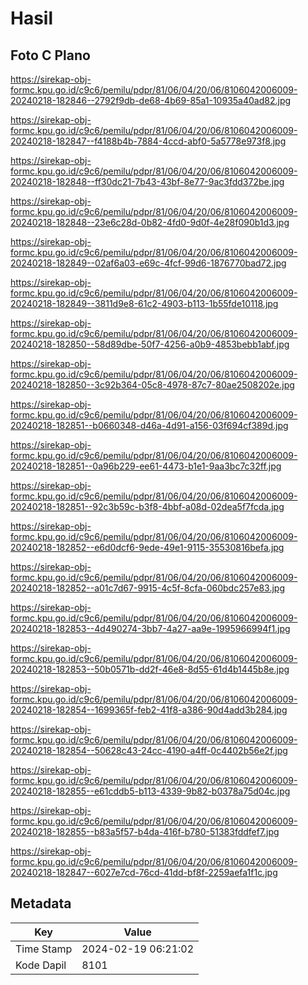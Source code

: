 # Hasil

## Foto C Plano

https://sirekap-obj-formc.kpu.go.id/c9c6/pemilu/pdpr/81/06/04/20/06/8106042006009-20240218-182846--2792f9db-de68-4b69-85a1-10935a40ad82.jpg

https://sirekap-obj-formc.kpu.go.id/c9c6/pemilu/pdpr/81/06/04/20/06/8106042006009-20240218-182847--f4188b4b-7884-4ccd-abf0-5a5778e973f8.jpg

https://sirekap-obj-formc.kpu.go.id/c9c6/pemilu/pdpr/81/06/04/20/06/8106042006009-20240218-182848--ff30dc21-7b43-43bf-8e77-9ac3fdd372be.jpg

https://sirekap-obj-formc.kpu.go.id/c9c6/pemilu/pdpr/81/06/04/20/06/8106042006009-20240218-182848--23e6c28d-0b82-4fd0-9d0f-4e28f090b1d3.jpg

https://sirekap-obj-formc.kpu.go.id/c9c6/pemilu/pdpr/81/06/04/20/06/8106042006009-20240218-182849--02af6a03-e69c-4fcf-99d6-1876770bad72.jpg

https://sirekap-obj-formc.kpu.go.id/c9c6/pemilu/pdpr/81/06/04/20/06/8106042006009-20240218-182849--3811d9e8-61c2-4903-b113-1b55fde10118.jpg

https://sirekap-obj-formc.kpu.go.id/c9c6/pemilu/pdpr/81/06/04/20/06/8106042006009-20240218-182850--58d89dbe-50f7-4256-a0b9-4853bebb1abf.jpg

https://sirekap-obj-formc.kpu.go.id/c9c6/pemilu/pdpr/81/06/04/20/06/8106042006009-20240218-182850--3c92b364-05c8-4978-87c7-80ae2508202e.jpg

https://sirekap-obj-formc.kpu.go.id/c9c6/pemilu/pdpr/81/06/04/20/06/8106042006009-20240218-182851--b0660348-d46a-4d91-a156-03f694cf389d.jpg

https://sirekap-obj-formc.kpu.go.id/c9c6/pemilu/pdpr/81/06/04/20/06/8106042006009-20240218-182851--0a96b229-ee61-4473-b1e1-9aa3bc7c32ff.jpg

https://sirekap-obj-formc.kpu.go.id/c9c6/pemilu/pdpr/81/06/04/20/06/8106042006009-20240218-182851--92c3b59c-b3f8-4bbf-a08d-02dea5f7fcda.jpg

https://sirekap-obj-formc.kpu.go.id/c9c6/pemilu/pdpr/81/06/04/20/06/8106042006009-20240218-182852--e6d0dcf6-9ede-49e1-9115-35530816befa.jpg

https://sirekap-obj-formc.kpu.go.id/c9c6/pemilu/pdpr/81/06/04/20/06/8106042006009-20240218-182852--a01c7d67-9915-4c5f-8cfa-060bdc257e83.jpg

https://sirekap-obj-formc.kpu.go.id/c9c6/pemilu/pdpr/81/06/04/20/06/8106042006009-20240218-182853--4d490274-3bb7-4a27-aa9e-1995966994f1.jpg

https://sirekap-obj-formc.kpu.go.id/c9c6/pemilu/pdpr/81/06/04/20/06/8106042006009-20240218-182853--50b0571b-dd2f-46e8-8d55-61d4b1445b8e.jpg

https://sirekap-obj-formc.kpu.go.id/c9c6/pemilu/pdpr/81/06/04/20/06/8106042006009-20240218-182854--1699365f-feb2-41f8-a386-90d4add3b284.jpg

https://sirekap-obj-formc.kpu.go.id/c9c6/pemilu/pdpr/81/06/04/20/06/8106042006009-20240218-182854--50628c43-24cc-4190-a4ff-0c4402b56e2f.jpg

https://sirekap-obj-formc.kpu.go.id/c9c6/pemilu/pdpr/81/06/04/20/06/8106042006009-20240218-182855--e61cddb5-b113-4339-9b82-b0378a75d04c.jpg

https://sirekap-obj-formc.kpu.go.id/c9c6/pemilu/pdpr/81/06/04/20/06/8106042006009-20240218-182855--b83a5f57-b4da-416f-b780-51383fddfef7.jpg

https://sirekap-obj-formc.kpu.go.id/c9c6/pemilu/pdpr/81/06/04/20/06/8106042006009-20240218-182847--6027e7cd-76cd-41dd-bf8f-2259aefa1f1c.jpg


## Metadata

| Key        | Value               |
| ---------- | ------------------- |
| Time Stamp | 2024-02-19 06:21:02 |
| Kode Dapil | 8101                |



